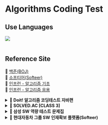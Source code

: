# Algorithms Coding Test

## Use Languages

<img src="https://img.shields.io/badge/-Java-red?logo=Java&logoColor=white&style=flat-square"/></a>
<br><br>

## Reference Site

📝 [백준(BOJ)](https://www.acmicpc.net/) </br>
📝 [소프티어(Softeer)](https://softeer.ai/practice) </br>
📝 [인프런 - 알고리즘 기초](https://www.inflearn.com/course/%EC%9E%90%EB%B0%94-%EC%95%8C%EA%B3%A0%EB%A6%AC%EC%A6%98-%EB%AC%B8%EC%A0%9C%ED%92%80%EC%9D%B4-%EC%BD%94%ED%85%8C%EB%8C%80%EB%B9%84/dashboard) </br>
📝 [인프런 - 알고리즘 응용](https://www.inflearn.com/course/%EC%9E%90%EB%B0%94-%EC%BD%94%EB%94%A9%ED%85%8C%EC%8A%A4%ED%8A%B8-%EC%B5%9C%EC%8B%A0%EA%B8%B0%EC%B6%9C/dashboard) </br>


<details>
<summary><b> 🚀 Doit! 알고리즘 코딩테스트 자바편</b></summary>
<div>
<blockquote>
<details>
<summary>자료구조</summary>

| 분류          | 문제 번호 | 문제 이름                   | 링크                                              |
|--------------|--------|--------------------------|-------------------------------------------------|
| 배열과 리스트   | 001    | 숫자의 합 구하기              | [BOJ](https://www.acmicpc.net/problem/11720)    |
| 배열과 리스트   | 002    | 평균 구하기                  | [BOJ](https://www.acmicpc.net/problem/1546)    |
| 구간 합        | 003    | 구간 합 구하기                | [BOJ](https://www.acmicpc.net/problem/11659)  |
| 구간 합        | 004    | 구간 합 구하기2               | [BOJ](https://www.acmicpc.net/problem/11660) |
| 구간 합        | 005    | 나머지 합 구하기               | [BOJ](https://www.acmicpc.net/problem/10986) |
| 투 포인터      | 006    | 연속된 자연수의 합 구하기       | [BOJ](https://www.acmicpc.net/problem/2018)  |
| 투 포인터      | 007    | 주몽의 명령                   | [BOJ](https://www.acmicpc.net/problem/1940)  |
| 투 포인터      | 008    | '좋은 수'구하기               | [BOJ](https://www.acmicpc.net/problem/1253)  |
| 슬라이딩 윈도우 | 009    | DNA 비밀번호                 | [BOJ](https://www.acmicpc.net/problem/12891) |
| 슬라이딩 윈도우 | 010    | 최솟값 찾기                  | [BOJ](https://www.acmicpc.net/problem/11003) |
| 스택과 큐      | 011    | 스택 수열                    | [BOJ](https://www.acmicpc.net/problem/1874)  |
| 스택과 큐      | 012    | 오큰수 구하기                 | [BOJ](https://www.acmicpc.net/problem/17298) |
| 스택과 큐      | 013    | 카드 게임                    | [BOJ](https://www.acmicpc.net/problem/2164)  |
| 스택과 큐      | 014    | 절댓값 힙 구현하기              | [BOJ](https://www.acmicpc.net/problem/11286) |        

</details>

<details>
<summary>정렬</summary>

| 분류    | 문제 번호 | 문제 이름           | 링크                                           |
|-------|-------|-----------------|----------------------------------------------|
| 버블 정렬 | 015   | 수 정렬하기 1        | [BOJ](https://www.acmicpc.net/problem/2750)  |
| 버블 정렬 | 016   | 버블 소트 프로그램 1    | [BOJ](https://www.acmicpc.net/problem/1377)  |
| 선택 정렬 | 017   | 내림차순으로 자릿수 정렬하기 | [BOJ](https://www.acmicpc.net/problem/1427)  |
| 삽입 정렬 | 018   | ATM 인출 시간 계산하기  | [BOJ](https://www.acmicpc.net/problem/11399) |
| 퀵 정렬  | 019   | K번째 수 구하기       | [BOJ](https://www.acmicpc.net/problem/11004) |
| 병합 정렬 | 020   | 수 정렬하기 2        | [BOJ](https://www.acmicpc.net/problem/2751)  |
| 병합 정렬 | 021   | 버블 소트 프로그램 2    | [BOJ](https://www.acmicpc.net/problem/1517)  |
| 기수 정렬 | 022   | 수 정렬하기 3        | [BOJ](https://www.acmicpc.net/problem/10989) |

</details>

<details>
<summary>탐색</summary>

| 분류  | 문제 번호 | 문제 이름         | 링크                                           |
|-----|-------|---------------|----------------------------------------------|
| DFS | 023   | 연결 요소의 개수 구하기 | [BOJ](https://www.acmicpc.net/problem/11724) |
| DFS | 024   | 신기한 소수 찾기     | [BOJ](https://www.acmicpc.net/problem/2023)  |
| DFS | 025   | 친구 관계 파악하기    | [BOJ](https://www.acmicpc.net/problem/13023) |
| BFS | 026   | DFS와 BFS 프로그램 | [BOJ](https://www.acmicpc.net/problem/1260)  |
| BFS | 027   | 미로 탐색하기       | [BOJ](https://www.acmicpc.net/problem/2178)  |
| BFS | 028   | 트리의 지름 구하기    | [BOJ](https://www.acmicpc.net/problem/1167)  |

</details>


</blockquote>
</div>
</details>

<details><summary><b> 🚀 SOLVED.AC [CLASS 3]</b></summary>
<div>
<blockquote>
  <ul>
    <li><a href='https://github.com/IToriginal/AlgorithmCT/blob/main/src/baekjoon/%EA%B7%B8%EB%9E%98%ED%94%84%EC%99%80%EC%88%9C%ED%9A%8C/%EB%B0%94%EC%9D%B4%EB%9F%AC%EC%8A%A4_2606/Main.java'>BOJ2606 - 바이러스</a> : 그래프 </li>
    <li><a href='https://github.com/IToriginal/AlgorithmCT/blob/main/src/solvedAc/class3/%EC%83%89%EC%A2%85%EC%9D%B4%EB%A7%8C%EB%93%A4%EA%B8%B0_2630/Main.java'>BOJ2630 - 색종이 만들기</a> : 분할 정복, 재귀 </li>
    <li><a href='https://github.com/IToriginal/AlgorithmCT/blob/main/src/baekjoon/%EA%B7%B8%EB%9E%98%ED%94%84%EC%99%80%EC%88%9C%ED%9A%8C/%EB%8B%A8%EC%A7%80%EB%B2%88%ED%98%B8%EB%B6%99%EC%9D%B4%EA%B8%B0_2667/Main.java'>BOJ2667 - 단지번호붙이기</a> : 그래프, BFS </li>
    <li><a href='https://github.com/IToriginal/AlgorithmCT/blob/main/src/solvedAc/class3/%ED%94%BC%EB%B3%B4%EB%82%98%EC%B9%98%ED%95%A8%EC%88%98_1003/Main.java'>BOJ1003 - 피보나치 함수</a> : 다이나믹 프로그래밍(DP) </li>
    <li><a href='https://github.com/IToriginal/AlgorithmCT/blob/main/src/solvedAc/class3/%ED%9A%8C%EC%9D%98%EC%8B%A4%EB%B0%B0%EC%A0%95_1931/Main.java'>BOJ1931 - 회의실 배정</a> : 그리디, 정렬 </li>
    <li><a href='https://github.com/IToriginal/AlgorithmCT/blob/main/src/solvedAc/class3/%EB%82%98%EB%8A%94%EC%95%BC%ED%8F%AC%EC%BC%93%EB%AA%AC%EB%A7%88%EC%8A%A4%ED%84%B0%EC%9D%B4%EB%8B%A4%EC%86%9C_1620/Main.java'>BOJ1620 - 나는야 포켓몬 마스터 이다솜</a> : 구현(자료구조, 해시맵) </li>
    <li><a href='https://github.com/IToriginal/AlgorithmCT/blob/main/src/solvedAc/class3/Z_1074/Main.java'>BOJ1074 - Z</a> : 분할 정복, 재귀 </li>
    <li><a href='https://www.acmicpc.net/problem/1107'>BOJ1107 - 리모컨</a> : 구현 </li>
  </ul>
</blockquote>
</div>
</details>

<details><summary><b> 🚀 삼성 SW 역량 테스트 문제집</b></summary>
<div>
<blockquote>
  <ul>
    <li><a href='https://github.com/IToriginal/AlgorithmCT/blob/main/src/baekjoon/%EC%82%BC%EC%84%B1A%ED%98%95/%EC%8B%9C%ED%97%98%EA%B0%90%EB%8F%85_13458/Main.java'>BOJ13458 - 시험 감독</a> : 수학, 사칙연산</li>
    <li><a href='https://github.com/IToriginal/AlgorithmCT/blob/main/src/baekjoon/%EC%82%BC%EC%84%B1A%ED%98%95/%EC%A3%BC%EC%82%AC%EC%9C%84%EA%B5%B4%EB%A6%AC%EA%B8%B0_14499/Main.java'>BOJ14499 - 주사위 굴리기</a> : 구현, 시뮬레이션 </li>
    <li><a href='https://github.com/IToriginal/AlgorithmCT/blob/main/src/baekjoon/%EC%82%BC%EC%84%B1A%ED%98%95/%ED%87%B4%EC%82%AC_14501/Main.java'>BOJ14501 - 퇴사</a> : 백트래킹(Backtracking)</li>
  </ul>
</blockquote>
</div>
</details>

<details><summary><b> 🚀 현대자동차 그룹 SW 인재확보 플랫폼(Softeer)</b></summary>
<div>
<blockquote>
  <ul>
    <li><a href='https://softeer.ai/practice/6283'>Level2 - 8단 변속기</a> : 구현</li>
    <li><a href='https://softeer.ai/practice/6280'>Level2 - 지도 자동 구축</a> : 구현</li>
    <li><a href='https://softeer.ai/practice/6282'>Level2 - 장애물 인식 프로그램</a> : BFS</li>
    <li><a href='https://softeer.ai/practice/6284'>Level2 - 바이러스</a> : 구현</li>
    <li><a href='https://softeer.ai/practice/6270'>Level2 - GBC</a> : 구현</li>
    <li><a href='https://softeer.ai/practice/6269'>Level2 - 비밀 메뉴</a> : 구현</li>
    <li><a href='https://softeer.ai/practice/6294'>Level3 - 성적평균</a> : 구현</li>
  </ul>
</blockquote>
</div>
</details>